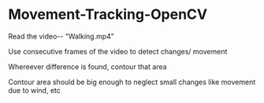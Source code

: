 # Movement-Tracking-OpenCV

Read the video-- "Walking.mp4" 

Use consecutive frames of the video to detect changes/ movement

Whereever difference is found, contour that area

Contour area should be big enough to neglect small changes like movement due to wind, etc
